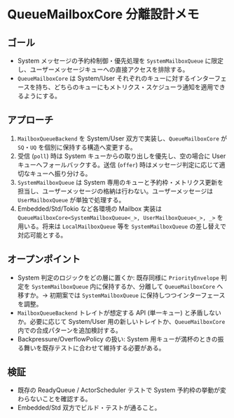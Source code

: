 # QueueMailboxCore 分離設計メモ

## ゴール
- System メッセージの予約枠制御・優先処理を `SystemMailboxQueue` に限定し、ユーザーメッセージキューへの直接アクセスを排除する。
- `QueueMailboxCore` は System/User それぞれのキューに対するインターフェースを持ち、どちらのキューにもメトリクス・スケジューラ通知を適用できるようにする。

## アプローチ
1. `MailboxQueueBackend` を System/User 双方で実装し、`QueueMailboxCore` が `SQ`・`UQ` を個別に保持する構造へ変更する。
2. 受信 (`poll`) 時は System キューからの取り出しを優先し、空の場合に User キューへフォールバックする。送信 (`offer`) 時はメッセージ判定に応じて適切なキューへ振り分ける。
3. `SystemMailboxQueue` は System 専用のキューと予約枠・メトリクス更新を担当し、ユーザーメッセージの格納は行わない。ユーザーメッセージは `UserMailboxQueue` が単独で処理する。
4. Embedded/Std/Tokio など各環境の Mailbox 実装は `QueueMailboxCore<SystemMailboxQueue<_>, UserMailboxQueue<_>, _>` を用いる。将来は `LocalMailboxQueue` 等を `SystemMailboxQueue` の差し替えで対応可能とする。

## オープンポイント
- System 判定のロジックをどの層に置くか: 既存同様に `PriorityEnvelope` 判定を `SystemMailboxQueue` 内に保持するか、分離して `QueueMailboxCore` へ移すか。→ 初期案では `SystemMailboxQueue` に保持しつつインターフェースを調整。
- `MailboxQueueBackend` トレイトが想定する API (単一キュー) と矛盾しないか。必要に応じて System/User 用の新しいトレイトか、`QueueMailboxCore` 内での合成パターンを追加検討する。
- Backpressure/OverflowPolicy の扱い: System 用キューが満杯のときの振る舞いを既存テストに合わせて維持する必要がある。

## 検証
- 既存の ReadyQueue / ActorScheduler テストで System 予約枠の挙動が変わらないことを確認する。
- Embedded/Std 双方でビルド・テストが通ること。

